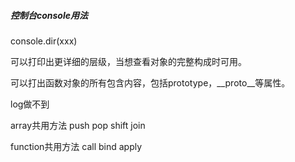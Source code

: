 ##### 控制台console用法

console.dir(xxx)

可以打印出更详细的层级，当想查看对象的完整构成时可用。

可以打出函数对象的所有包含内容，包括prototype，\_\_proto\_\_等属性。

log做不到





array共用方法 push pop shift join

function共用方法 call bind apply